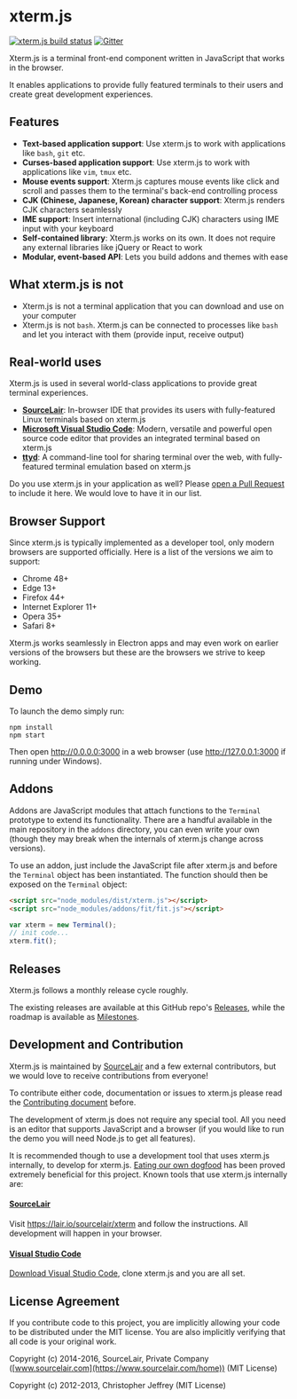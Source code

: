 # xterm.js

[![xterm.js build status](https://api.travis-ci.org/sourcelair/xterm.js.svg)](https://travis-ci.org/sourcelair/xterm.js) [![Gitter](https://badges.gitter.im/sourcelair/xterm.js.svg)](https://gitter.im/sourcelair/xterm.js?utm_source=badge&utm_medium=badge&utm_campaign=pr-badge)

Xterm.js is a terminal front-end component written in JavaScript that works in the browser.

It enables applications to provide fully featured terminals to their users and create great development experiences.

## Features
- **Text-based application support**: Use xterm.js to work with applications like `bash`, `git` etc.
- **Curses-based application support**: Use xterm.js to work with applications like `vim`, `tmux` etc.
- **Mouse events support**: Xterm.js captures mouse events like click and scroll and passes them to the terminal's back-end controlling process
- **CJK (Chinese, Japanese, Korean) character support**: Xterm.js renders CJK characters seamlessly
- **IME support**: Insert international (including CJK) characters using IME input with your keyboard
- **Self-contained library**: Xterm.js works on its own. It does not require any external libraries like jQuery or React to work
- **Modular, event-based API**: Lets you build addons and themes with ease

## What xterm.js is not
- Xterm.js is not a terminal application that you can download and use on your computer
- Xterm.js is not `bash`. Xterm.js can be connected to processes like `bash` and let you interact with them (provide input, receive output)

## Real-world uses
Xterm.js is used in several world-class applications to provide great terminal experiences.

- [**SourceLair**](https://www.sourcelair.com/): In-browser IDE that provides its users with fully-featured Linux terminals based on xterm.js
- [**Microsoft Visual Studio Code**](http://code.visualstudio.com/): Modern, versatile and powerful open source code editor that provides an integrated terminal based on xterm.js
- [**ttyd**](https://github.com/tsl0922/ttyd): A command-line tool for sharing terminal over the web, with fully-featured terminal emulation based on xterm.js

Do you use xterm.js in your application as well? Please [open a Pull Request](https://github.com/sourcelair/xterm.js/pulls) to include it here. We would love to have it in our list.

## Browser Support

Since xterm.js is typically implemented as a developer tool, only modern browsers are supported officially. Here is a list of the versions we aim to support:

- Chrome 48+
- Edge 13+
- Firefox 44+
- Internet Explorer 11+
- Opera 35+
- Safari 8+

Xterm.js works seamlessly in Electron apps and may even work on earlier versions of the browsers but these are the browsers we strive to keep working.

## Demo

To launch the demo simply run:

```
npm install
npm start
```

Then open http://0.0.0.0:3000 in a web browser (use http://127.0.0.1:3000 if running under Windows).

## Addons

Addons are JavaScript modules that attach functions to the `Terminal` prototype to extend its functionality. There are a handful available in the main repository in the `addons` directory, you can even write your own (though they may break when the internals of xterm.js change across versions).

To use an addon, just include the JavaScript file after xterm.js and before the `Terminal` object has been instantiated. The function should then be exposed on the `Terminal` object:

```html
<script src="node_modules/dist/xterm.js"></script>
<script src="node_modules/addons/fit/fit.js"></script>
```

```js
var xterm = new Terminal();
// init code...
xterm.fit();
```

## Releases

Xterm.js follows a monthly release cycle roughly.

The existing releases are available at this GitHub repo's [Releases](https://github.com/sourcelair/xterm.js/releases), while the roadmap is available as [Milestones](https://github.com/sourcelair/xterm.js/milestones).

## Development and Contribution

Xterm.js is maintained by [SourceLair](https://www.sourcelair.com/) and a few external contributors, but we would love to receive contributions from everyone!

To contribute either code, documentation or issues to xterm.js please read the [Contributing document](CONTRIBUTING.md) before.

The development of xterm.js does not require any special tool. All you need is an editor that supports JavaScript and a browser (if you would like to run the demo you will need Node.js to get all features).

It is recommended though to use a development tool that uses xterm.js internally, to develop for xterm.js. [Eating our own dogfood](https://en.wikipedia.org/wiki/Eating_your_own_dog_food) has been proved extremely beneficial for this project. Known tools that use xterm.js internally are:

#### [SourceLair](https://www.sourcelair.com)

Visit https://lair.io/sourcelair/xterm and follow the instructions. All development will happen in your browser.

#### [Visual Studio Code](http://code.visualstudio.com/)

[Download Visual Studio Code](http://code.visualstudio.com/Download), clone xterm.js and you are all set.

## License Agreement

If you contribute code to this project, you are implicitly allowing your code to be distributed under the MIT license. You are also implicitly verifying that all code is your original work.

Copyright (c) 2014-2016, SourceLair, Private Company ([www.sourcelair.com](https://www.sourcelair.com/home)) (MIT License)

Copyright (c) 2012-2013, Christopher Jeffrey (MIT License)
